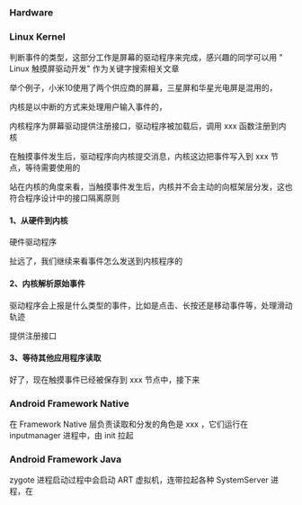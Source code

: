 
### Hardware

### Linux Kernel

判断事件的类型，这部分工作是屏幕的驱动程序来完成，感兴趣的同学可以用 " Linux 触摸屏驱动开发" 作为关键字搜索相关文章

举个例子，小米10使用了两个供应商的屏幕，三星屏和华星光电屏是混用的，

内核是以中断的方式来处理用户输入事件的，

内核程序为屏幕驱动提供注册接口，驱动程序被加载后，调用 xxx 函数注册到内核

在触摸事件发生后，驱动程序向内核提交消息，内核这边把事件写入到 xxx 节点，等待需要使用的

站在内核的角度来看，当触摸事件发生后，内核并不会主动的向框架层分发，这也符合程序设计中的接口隔离原则

#### 1、从硬件到内核

硬件驱动程序

扯远了，我们继续来看事件怎么发送到内核程序的

#### 2、内核解析原始事件

驱动程序会上报是什么类型的事件，比如是点击、长按还是移动事件等，处理滑动轨迹

提供注册接口

#### 3、等待其他应用程序读取

好了，现在触摸事件已经被保存到 xxx 节点中，接下来

### Android Framework Native

在 Framework Native 层负责读取和分发的角色是 xxx ，它们运行在 inputmanager 进程中，由 init 拉起

### Android Framework Java

zygote 进程启动过程中会启动 ART 虚拟机，连带拉起各种 SystemServer 进程，在